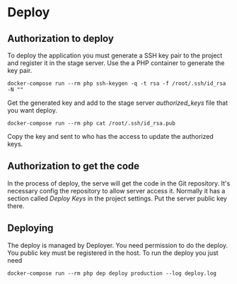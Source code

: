 # Deploy

## Authorization to deploy

To deploy the application you must generate a SSH key pair to the project and register it in the stage server. Use the a PHP container to generate the key pair.

    docker-compose run --rm php ssh-keygen -q -t rsa -f /root/.ssh/id_rsa -N ""

Get the generated key and add to the stage server  _authorized_keys_ file that you want deploy.

    docker-compose run --rm php cat /root/.ssh/id_rsa.pub

Copy the key and sent to who has the access to update the authorized keys.

## Authorization to get the code

In the process of deploy, the serve will get the code in the Git repository. It's necessary config the repository to allow server access it. Normally it has a section called _Deploy Keys_ in the project settings. Put the server public key there.

## Deploying

The deploy is managed by Deployer. You need permission to do the deploy. You public key must be registered in the host. To run the deploy you just need

    docker-compose run --rm php dep deploy production --log deploy.log
